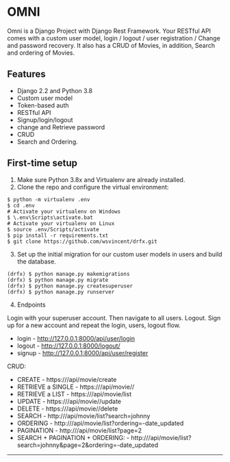 # OMNI

Omni is a Django Project with Django Rest Framework. Your RESTful API comes with a custom user model, login / logout / user registration / Change and password recovery. It also has a CRUD of Movies, in addition, Search and ordering of Movies.

## Features

- Django 2.2 and Python 3.8
- Custom user model
- Token-based auth
- RESTful API
- Signup/login/logout
- change and Retrieve password
- CRUD
- Search and Ordering.

## First-time setup

1.  Make sure Python 3.8x and Virtualenv are already installed.
2.  Clone the repo and configure the virtual environment:

```
$ python -m virtualenv .env
$ cd .env
# Activate your virtualenv on Windows
$ \.env\Scripts\activate.bat
# Activate your virtualenv on Linux
$ source .env/Scripts/activate
$ pip install -r requirements.txt
$ git clone https://github.com/wsvincent/drfx.git
```

3.  Set up the initial migration for our custom user models in users and build the database.

```
(drfx) $ python manage.py makemigrations
(drfx) $ python manage.py migrate
(drfx) $ python manage.py createsuperuser
(drfx) $ python manage.py runserver
```

4.  Endpoints

Login with your superuser account. Then navigate to all users. Logout. Sign up for a new account and repeat the login, users, logout flow.

- login - http://127.0.0.1:8000/api/user/login
- logout - http://127.0.0.1:8000/logout/
- signup - http://127.0.0.1:8000/api/user/register

CRUD:

 - CREATE - https://<your-domain>/api/movie/create
 - RETRIEVE a SINGLE - https://<your-domain>/api/movie/<slug>/
 - RETRIEVE a LIST - https://<your-domain>/api/movie/list
 - UPDATE - https://<your-domain>/api/movie/<slug>/update
 - DELETE - https://<your-domain>/api/movie/<slug>/delete
 - SEARCH - http://<your-domain>/api/movie/list?search=johnny
 - ORDERING - http://<your-domain>/api/movie/list?ordering=-date_updated
 - PAGINATION - http://<your-domain>/api/movie/list?page=2
 - SEARCH + PAGINATION + ORDERING: - http://<your-domain>/api/movie/list?search=johnny&page=2&ordering=-date_updated

---
